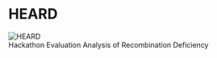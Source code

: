 # HEARD
![HEARD](https://user-images.githubusercontent.com/14998171/162857390-cd70b32d-ba2a-4f78-962f-2ed822726401.png)<br>
Hackathon Evaluation Analysis of Recombination Deficiency
